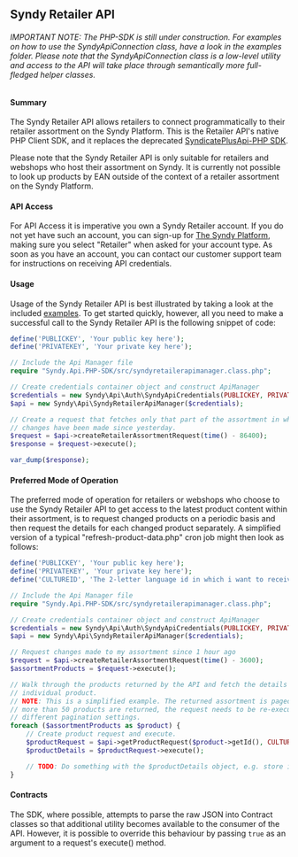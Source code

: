 ## Syndy Retailer API

###### IMPORTANT NOTE: The PHP-SDK is still under construction. For examples on how to use the SyndyApiConnection class, have a look in the examples folder. Please note that the SyndyApiConnection class is a low-level utility and access to the API will take place through semantically more full-fledged helper classes.

#### Summary
The Syndy Retailer API allows retailers to connect programmatically to their retailer assortment on the Syndy Platform. This is the Retailer API's native PHP Client SDK, and it replaces the deprecated [SyndicatePlusApi-PHP SDK][1].

Please note that the Syndy Retailer API is only suitable for retailers and webshops who host their assortment on Syndy. It is currently not possible to look up products by EAN outside of the context of a retailer assortment on the Syndy Platform.

[1]: https://github.com/SyndicatePlus/SyndicatePlusApi-PHP 

#### API Access
For API Access it is imperative you own a Syndy Retailer account. If you do not yet have such an account, you can sign-up for [The Syndy Platform][2], making sure you select "Retailer" when asked for your account type. As soon as you have an account, you can contact our customer support team for instructions on receiving API credentials.

[2]: https://my.syndy.com/signup

#### Usage
Usage of the Syndy Retailer API is best illustrated by taking a look at the included [examples][3]. To get started quickly, however, all you need to make a successful call to the Syndy Retailer API is the following snippet of code:

```php
define('PUBLICKEY', 'Your public key here');
define('PRIVATEKEY', 'Your private key here');

// Include the Api Manager file
require "Syndy.Api.PHP-SDK/src/syndyretailerapimanager.class.php";

// Create credentials container object and construct ApiManager
$credentials = new Syndy\Api\Auth\SyndyApiCredentials(PUBLICKEY, PRIVATEKEY);
$api = new Syndy\Api\SyndyRetailerApiManager($credentials);

// Create a request that fetches only that part of the assortment in which
// changes have been made since yesterday.
$request = $api->createRetailerAssortmentRequest(time() - 86400);
$response = $request->execute();

var_dump($response);
```

[3]: https://github.com/SyndicatePlus/Syndy.Retailer.PHP-SDK/tree/master/examples

#### Preferred Mode of Operation
The preferred mode of operation for retailers or webshops who choose to use the Syndy Retailer API to get access to the latest product content within their assortment, is to request changed products on a periodic basis and then request the details for each changed product separately. A simplified version of a typical "refresh-product-data.php" cron job might then look as follows:

```php
define('PUBLICKEY', 'Your public key here');
define('PRIVATEKEY', 'Your private key here');
define('CULTUREID', 'The 2-letter language id in which i want to receive content');

// Include the Api Manager file
require "Syndy.Api.PHP-SDK/src/syndyretailerapimanager.class.php";

// Create credentials container object and construct ApiManager
$credentials = new Syndy\Api\Auth\SyndyApiCredentials(PUBLICKEY, PRIVATEKEY);
$api = new Syndy\Api\SyndyRetailerApiManager($credentials);

// Request changes made to my assortment since 1 hour ago
$request = $api->createRetailerAssortmentRequest(time() - 3600);
$assortmentProducts = $request->execute();

// Walk through the products returned by the API and fetch the details of each
// individual product.
// NOTE: This is a simplified example. The returned assortment is paged, and if
// more than 50 products are returned, the request needs to be re-executed with
// different pagination settings.
foreach ($assortmentProducts as $product) {
	// Create product request and execute.
	$productRequest = $api->getProductRequest($product->getId(), CULTUREID);
	$productDetails = $productRequest->execute();

	// TODO: Do something with the $productDetails object, e.g. store in database
}
```

#### Contracts
The SDK, where possible, attempts to parse the raw JSON into Contract classes so that additional utility becomes available to the consumer of the API. However, it is possible to override this behaviour by passing `true` as an argument to a request's execute() method.